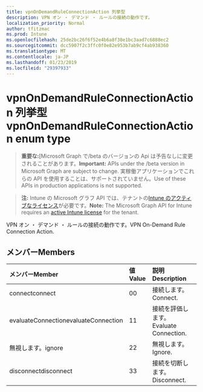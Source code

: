 ```yaml
---
title: vpnOnDemandRuleConnectionAction 列挙型
description: VPN オン ・ デマンド ・ ルールの接続の動作です。
localization_priority: Normal
author: tfitzmac
ms.prod: Intune
ms.openlocfilehash: 25de2bc26f6f52e4b6a8f38e1bc3aad7c6888ec2
ms.sourcegitcommit: dcc5907f2c3ffc0f0e82e953b7ab9cf4ab938360
ms.translationtype: MT
ms.contentlocale: ja-JP
ms.lasthandoff: 01/23/2019
ms.locfileid: "29397933"
---
```

# <a name="vpnondemandruleconnectionaction-enum-type"></a><span data-ttu-id="0186b-103">vpnOnDemandRuleConnectionAction 列挙型</span><span class="sxs-lookup"><span data-stu-id="0186b-103">vpnOnDemandRuleConnectionAction enum type</span></span>

> <span data-ttu-id="0186b-104">**重要な:**[Microsoft Graph で/beta のバージョンの Api は予告なしに変更されることがあります。</span><span class="sxs-lookup"><span data-stu-id="0186b-104">**Important:** APIs under the /beta version in Microsoft Graph are subject to change.</span></span> <span data-ttu-id="0186b-105">実稼働アプリケーションでこれらの API を使用することは、サポートされていません。</span><span class="sxs-lookup"><span data-stu-id="0186b-105">Use of these APIs in production applications is not supported.</span></span>

> <span data-ttu-id="0186b-106">**注:** Intune の Microsoft グラフ API では、テナントの[Intune のアクティブなライセンス](https://go.microsoft.com/fwlink/?linkid=839381)が必要です。</span><span class="sxs-lookup"><span data-stu-id="0186b-106">**Note:** The Microsoft Graph API for Intune requires an [active Intune license](https://go.microsoft.com/fwlink/?linkid=839381) for the tenant.</span></span>

<span data-ttu-id="0186b-107">VPN オン ・ デマンド ・ ルールの接続の動作です。</span><span class="sxs-lookup"><span data-stu-id="0186b-107">VPN On-Demand Rule Connection Action.</span></span>

## <a name="members"></a><span data-ttu-id="0186b-108">メンバー</span><span class="sxs-lookup"><span data-stu-id="0186b-108">Members</span></span>
|<span data-ttu-id="0186b-109">メンバー</span><span class="sxs-lookup"><span data-stu-id="0186b-109">Member</span></span>|<span data-ttu-id="0186b-110">値</span><span class="sxs-lookup"><span data-stu-id="0186b-110">Value</span></span>|<span data-ttu-id="0186b-111">説明</span><span class="sxs-lookup"><span data-stu-id="0186b-111">Description</span></span>|
|:---|:---|:---|
|<span data-ttu-id="0186b-112">connect</span><span class="sxs-lookup"><span data-stu-id="0186b-112">connect</span></span>|<span data-ttu-id="0186b-113">0</span><span class="sxs-lookup"><span data-stu-id="0186b-113">0</span></span>|<span data-ttu-id="0186b-114">接続します。</span><span class="sxs-lookup"><span data-stu-id="0186b-114">Connect.</span></span>|
|<span data-ttu-id="0186b-115">evaluateConnection</span><span class="sxs-lookup"><span data-stu-id="0186b-115">evaluateConnection</span></span>|<span data-ttu-id="0186b-116">1</span><span class="sxs-lookup"><span data-stu-id="0186b-116">1</span></span>|<span data-ttu-id="0186b-117">接続を評価します。</span><span class="sxs-lookup"><span data-stu-id="0186b-117">Evaluate Connection.</span></span>|
|<span data-ttu-id="0186b-118">無視します。</span><span class="sxs-lookup"><span data-stu-id="0186b-118">ignore</span></span>|<span data-ttu-id="0186b-119">2</span><span class="sxs-lookup"><span data-stu-id="0186b-119">2</span></span>|<span data-ttu-id="0186b-120">無視します。</span><span class="sxs-lookup"><span data-stu-id="0186b-120">Ignore.</span></span>|
|<span data-ttu-id="0186b-121">disconnect</span><span class="sxs-lookup"><span data-stu-id="0186b-121">disconnect</span></span>|<span data-ttu-id="0186b-122">3</span><span class="sxs-lookup"><span data-stu-id="0186b-122">3</span></span>|<span data-ttu-id="0186b-123">接続を切断します。</span><span class="sxs-lookup"><span data-stu-id="0186b-123">Disconnect.</span></span>|




